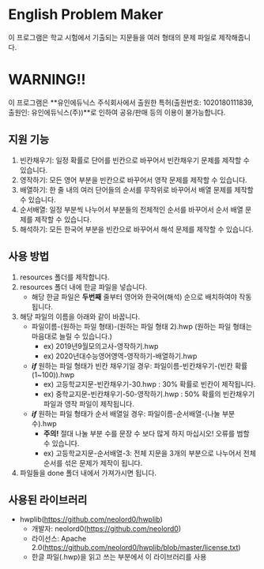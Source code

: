 # English Problem Maker

이 프로그램은 학교 시험에서 기출되는 지문들을 여러 형태의 문제 파일로 제작해줍니다.

# WARNING!!

이 프로그램은 **유인에듀닉스 주식회사에서 출원한 특허(출원번호: 1020180111839, 출원인: 유인에듀닉스(주))**로 인하여 공유/판매 등의 이용이 불가능합니다.

## 지원 기능

1. 빈칸채우기: 일정 확률로 단어를 빈칸으로 바꾸어서 빈칸채우기 문제를 제작할 수 있습니다.
2. 영작하기: 모든 영어 부분을 빈칸으로 바꾸어서 영작 문제를 제작할 수 있습니다.
3. 배열하기: 한 줄 내의 여러 단어들의 순서를 무작위로 바꾸어서 배열 문제를 제작할 수 있습니다.
4. 순서배열: 일정 부분씩 나누어서 부분들의 전체적인 순서를 바꾸어서 순서 배열 문제를 제작할 수 있습니다.
5. 해석하기: 모든 한국어 부분을 빈칸으로 바꾸어서 해석 문제를 제작할 수 있습니다.

## 사용 방법

1. resources 폴더를 제작합니다.
2. resources 폴더 내에 한글 파일을 넣습니다.
   - 해당 한글 파일은 **두번째** 줄부터 영어와 한국어(해석) 순으로 배치하여야 작동됩니다.
3. 해당 파일의 이름을 아래와 같이 바꿉니다.
   - 파일이름-(원하는 파일 형태)-(원하는 파일 형태 2).hwp (원하는 파일 형태는 마음대로 늘릴 수 있습니다.)
     - ex) 2019년9월모의고사-영작하기.hwp
     - ex) 2020년대수능영어영역-영작하기-배열하기.hwp
   - **_if_** 원하는 파일 형태가 빈칸 채우기일 경우: 파일이름-빈칸채우기-(빈칸 확률(1~100)).hwp
     - ex) 고등학교지문-빈칸채우기-30.hwp : 30% 확률로 빈칸이 제작됩니다.
     - ex) 중학교지문-빈칸채우기-50-영작하기.hwp : 50% 확률의 빈칸채우기 파일과 영작 파일이 제작됩니다.
   - **_if_** 원하는 파일 형태가 순서 배열일 경우: 파일이름-순서배열-(나눌 부분 수).hwp
     - **주의!** 절대 나눌 부분 수를 문장 수 보다 많게 하지 마십시오! 오류를 범할 수 있습니다.
     - ex) 고등학교지문-순서배열-3: 전체 지문을 3개의 부분으로 나누어서 전체 순서를 섞은 문제가 제작이 됩니다.
4. 파일들을 done 폴더 내에서 가져가시면 됩니다.

## 사용된 라이브러리

- hwplib(https://github.com/neolord0/hwplib)
  - 개발자: neolord0(https://github.com/neolord0)
  - 라이선스: Apache 2.0(https://github.com/neolord0/hwplib/blob/master/license.txt)
  - 한글 파일(.hwp)을 읽고 쓰는 부분에서 이 라이브러리를 사용
